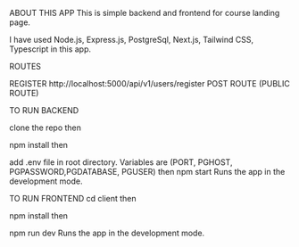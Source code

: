 ABOUT THIS APP
This is simple backend and frontend for course landing page.

I have used Node.js, Express.js, PostgreSql, Next.js, Tailwind CSS, Typescript in this app.

ROUTES


REGISTER http://localhost:5000/api/v1/users/register POST ROUTE (PUBLIC ROUTE)

TO RUN BACKEND

clone the repo
then

npm install
then

add .env file in root directory. Variables are (PORT, PGHOST, PGPASSWORD,PGDATABASE, PGUSER)
then
npm start
Runs the app in the development mode.

TO RUN FRONTEND
cd client
then

npm install
then

npm run dev
Runs the app in the development mode.